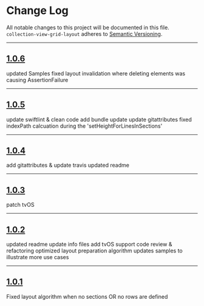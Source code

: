 # Change Log

All notable changes to this project will be documented in this file.
`collection-view-grid-layout` adheres to [Semantic Versioning](http://semver.org/).

---

## [1.0.6](https://github.com/Digipolitan/collection-view-grid-layout/releases/tag/v1.0.6)

updated Samples
fixed layout invalidation where deleting elements was causing AssertionFailure

---

## [1.0.5](https://github.com/Digipolitan/collection-view-grid-layout/releases/tag/v1.0.5)

update swiftlint & clean code
add bundle update
update gitattributes
fixed indexPath calcuation during the 'setHeightForLinesInSections'

---

## [1.0.4](https://github.com/Digipolitan/collection-view-grid-layout/releases/tag/v1.0.4)

add gitattributes & update travis
updated readme

---

## [1.0.3](https://github.com/Digipolitan/collection-view-grid-layout/releases/tag/v1.0.3)

patch tvOS

---

## [1.0.2](https://github.com/Digipolitan/collection-view-grid-layout/releases/tag/v1.0.2)

updated readme
update info files
add tvOS support
code review & refactoring
optimized layout preparation algorithm
updates samples to illustrate more use cases

---

## [1.0.1](https://github.com/Digipolitan/collection-view-grid-layout/releases/tag/v1.0.1)

Fixed layout algorithm when no sections OR no rows are defined
